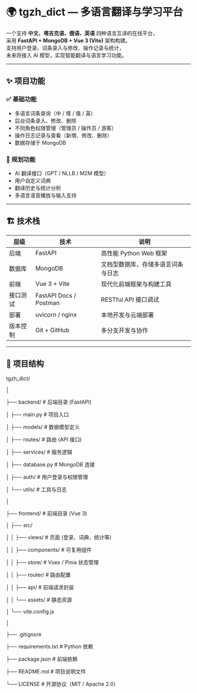 # 🌍 tgzh_dict — 多语言翻译与学习平台

一个支持 **中文、塔吉克语、俄语、英语** 四种语言互译的在线平台，  
采用 **FastAPI + MongoDB + Vue 3 (Vite)** 架构构建。  
支持用户登录、词条录入与修改、操作记录与统计，  
未来将接入 AI 模型，实现智能翻译与语言学习功能。

---

## ✨ 项目功能

### ✅ 基础功能
- 多语言词条查询（中 / 塔 / 俄 / 英）
- 后台词条录入、修改、删除
- 不同角色权限管理（管理员 / 操作员 / 游客）
- 操作日志记录与查看（新增、修改、删除）
- 数据存储于 MongoDB

### 🚀 规划功能
- AI 翻译接口（GPT / NLLB / M2M 模型）
- 用户自定义词典
- 翻译历史与统计分析
- 多语言语音播放与输入支持

---

## 🏗️ 技术栈

| 层级 | 技术 | 说明 |
|------|------|------|
| 后端 | FastAPI | 高性能 Python Web 框架 |
| 数据库 | MongoDB | 文档型数据库，存储多语言词条与日志 |
| 前端 | Vue 3 + Vite | 现代化前端框架与构建工具 |
| 接口测试 | FastAPI Docs / Postman | RESTful API 接口调试 |
| 部署 | uvicorn / nginx | 本地开发与云端部署 |
| 版本控制 | Git + GitHub | 多分支开发与协作 |

---

## 🧩 项目结构

tgzh_dict/

│

├── backend/ # 后端目录 (FastAPI)

│ ├── main.py # 项目入口

│ ├── models/ # 数据模型定义

│ ├── routes/ # 路由 (API 接口)

│ ├── services/ # 服务逻辑

│ ├── database.py # MongoDB 连接

│ ├── auth/ # 用户登录与权限管理

│ └── utils/ # 工具与日志

│

├── frontend/ # 前端目录 (Vue 3)

│ ├── src/

│ │ ├── views/ # 页面 (登录、词典、统计等)

│ │ ├── components/ # 可复用组件

│ │ ├── store/ # Vuex / Pinia 状态管理

│ │ ├── router/ # 路由配置

│ │ ├── api/ # 前端请求封装

│ │ └── assets/ # 静态资源

│ └── vite.config.js

│

├── .gitignore

├── requirements.txt # Python 依赖

├── package.json # 前端依赖

├── README.md # 项目说明文件

└── LICENSE # 开源协议（MIT / Apache 2.0）
